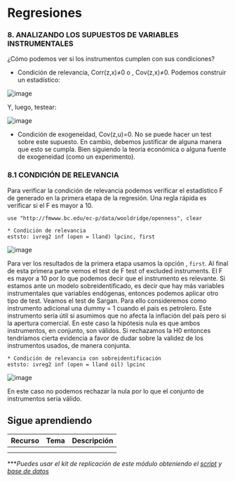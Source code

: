 # Regresiones

### 8. ANALIZANDO LOS SUPUESTOS DE VARIABLES INSTRUMENTALES

¿Cómo podemos ver si los instrumentos cumplen con sus condiciones?

- Condición de relevancia, Corr(z,x)≠0 o , Cov(z,x)≠0.
Podemos construir un estadístico:

![image](https://user-images.githubusercontent.com/106888200/224239423-f469998c-2c13-4f9f-8e53-d81a465c9243.png)

Y, luego, testear:

![image](https://user-images.githubusercontent.com/106888200/224239485-174e787d-686a-439a-adfe-10918c82e833.png)

- Condición de exogeneidad, Cov(z,u)=0. 
No se puede hacer un test sobre este supuesto. En cambio, debemos justificar de alguna manera que esto se cumpla. Bien siguiendo la teoría económica o alguna fuente de exogeneidad (como un experimento).


### 8.1 CONDICIÓN DE RELEVANCIA

Para verificar la condición de relevancia podemos verificar el estadístico F de  generado en la primera etapa de la regresión. Una regla rápida es verificar si el F es mayor a 10.

```
use "http://fmwww.bc.edu/ec-p/data/wooldridge/openness", clear

* Condición de relevancia
eststo: ivreg2 inf (open = lland) lpcinc, first
```

![image](https://user-images.githubusercontent.com/106888200/224239724-0f95f9d7-5362-44e6-9ada-3d061a90ce08.png)   

Para ver los resultados de la primera etapa usamos la opción , `first`. Al final de esta primera parte vemos el test de F test of excluded instruments. El F es mayor a 10 por lo que podemos decir que el instrumento es relevante.
Si estamos ante un modelo sobreidentificado, es decir que hay más variables instrumentales que variables endógenas, entonces podemos aplicar otro tipo de test. Veamos el test de Sargan. Para ello consideremos como instrumento adicional una dummy = 1 cuando el país es petrolero. Este instrumento sería útil si asumimos que no afecta la inflación del país pero si la apertura comercial. En este caso la hipótesis nula es que ambos instrumentos, en conjunto, son válidos. Si rechazamos la H0 entonces tendríamos cierta evidencia a favor de dudar sobre la validez de los instrumentos usados, de manera conjunta.

```
* Condición de relevancia con sobreidentificación
eststo: ivreg2 inf (open = lland oil) lpcinc
```

![image](https://user-images.githubusercontent.com/106888200/224239917-ac3ac68f-8f66-4e61-a660-f5605268f1fa.png)

En este caso no podemos rechazar la nula por lo que el conjunto de instrumentos sería válido.


## Sigue aprendiendo
| Recurso  | Tema | Descripción |
| ------------- |:-------------:|:-------------:|
|   |  |   |
|   |  |   |


****Puedes usar el kit de replicación de este módulo obteniendo el [script](https://github.com/Gladys91/Proyecto_STATA/tree/main/_An%C3%A1lisis/Scripts/Conceptos%20b%C3%A1sicos "script") y [base de datos](https://github.com/Gladys91/Proyecto_STATA/tree/main/_An%C3%A1lisis/Data "base de datos")*


